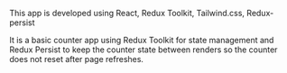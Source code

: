 This app is developed using React, Redux Toolkit, Tailwind.css, Redux-persist 

It is a basic counter app using Redux Toolkit for state management and Redux Persist to keep the counter state between renders 
so the counter does not reset after page refreshes.

